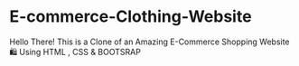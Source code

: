 # E-commerce-Clothing-Website

Hello There! This is a Clone of an Amazing E-Commerce Shopping Website 🛍️ Using HTML , CSS &amp; BOOTSRAP



